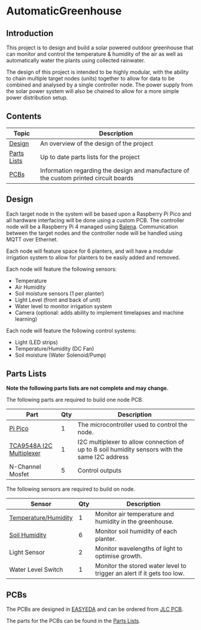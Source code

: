 # AutomaticGreenhouse

## Introduction
This project is to design and build a solar powered outdoor greenhouse that can monitor and control the temperature & humidity of the air as well as automatically water the plants using collected rainwater.

The design of this project is intended to be highly modular, with the ability to chain multiple target nodes (units) together to allow for data to be combined and analysed by a single controller node.  The power supply from the solar power system will also be chained to allow for a more simple power distribution setup.

## Contents
| Topic | Description |
|-------|-------------|
| [Design](#design) | An overview of the design of the project |
| [Parts Lists](#parts-lists) | Up to date parts lists for the project |
| [PCBs](#pcbs) | Information regarding the design and manufacture of the custom printed circuit boards |

## Design
Each target node in the system will be based upon a Raspberry Pi Pico and all hardware interfacing will be done using a custom PCB.  The controller node will be a Raspberry Pi 4 managed using [Balena](https://www.balena.io/).  Communication between the target nodes and the controller node will be handled using MQTT over Ethernet.

Each node will feature space for 6 planters, and will have a modular irrigation system to allow for planters to be easily added and removed.

Each node will feature the following sensors:
- Temperature
- Air Humidity
- Soil moisture sensors (1 per planter)
- Light Level (front and back of unit)
- Water level to monitor irrigation system
- Camera (optional: adds ability to implement timelapses and machine learning)

Each node will feature the following control systems:
- Light (LED strips)
- Temperature/Humidity (DC Fan)
- Soil moisture (Water Solenoid/Pump)

## Parts Lists

**Note the following parts lists are not complete and may change.**

The following parts are required to build one node PCB.

| Part         | Qty | Description     |
|--------------|-----|-----------------|
| [Pi Pico](https://thepihut.com/products/raspberry-pi-pico)      | 1  |The microcontroller used to control the node. |
| [TCA9548A I2C Multiplexer](https://thepihut.com/products/adafruit-tca9548a-i2c-multiplexer)  | 1  | I2C multiplexer to allow connection of up to 8 soil humidity sensors with the same I2C address  |
| N-Channel Mosfet | 5 | Control outputs |

The following sensors are required to build on node.

| Sensor         | Qty | Description     |
|--------------|-----|-----------------|
| [Temperature/Humidity](https://thepihut.com/products/adafruit-sensiron-sht31-d-temperature-humidity-sensor-breakout) | 1 | Monitor air temperature and humidity in the greenhouse. |
| [Soil Humidity](https://thepihut.com/products/adafruit-stemma-soil-sensor-i2c-capacitive-moisture-sensor-ada4026) | 6 | Monitor soil humidity of each planter. |
| Light Sensor | 2 | Monitor wavelengths of light to optimise growth. |
| Water Level Switch | 1 | Monitor the stored water level to trigger an alert if it gets too low. |

## PCBs
The PCBs are designed in [EASYEDA](https://easyeda.com/) and can be ordered from [JLC PCB](https://jlcpcb.com/).

The parts for the PCBs can be found in the [Parts Lists](#parts-lists).
